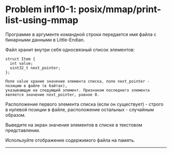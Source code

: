 **Problem inf10-1: posix/mmap/print-list-using-mmap**
=====================================================

Программе в аргументе командной строки передается имя файла с бинарными данными в Little-Endian.

Файл хранит внутри себя односвязный список элементов:

    struct Item {
      int value;
      uint32_t next_pointer;
    };

    Поле value храние значение элемента списка, поле next_pointer - позицию в файле (в байтах), 
    указывающую на следующий элемент. Признаком последнего элемента является значение next_pointer, равное 0.

Расположение первого элемента списка (если он существует) - строго в нулевой позиции в файле, расположение остальных - случайным образом.

Выведите на экран значения элементов в списке в текстовом представлении.

Используйте отображение содержимого файла на память.

***
